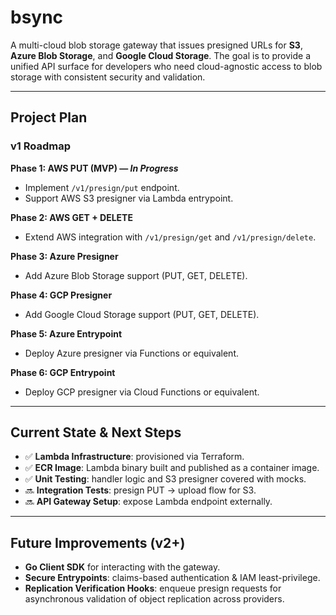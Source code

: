 # bsync

A multi-cloud blob storage gateway that issues presigned URLs for **S3**, **Azure Blob Storage**, and **Google Cloud
Storage**. The goal is to provide a unified API surface for developers who need cloud-agnostic access to blob storage
with consistent security and validation.

---

## Project Plan

### v1 Roadmap

**Phase 1: AWS PUT (MVP) — *In Progress***

- Implement `/v1/presign/put` endpoint.
- Support AWS S3 presigner via Lambda entrypoint.

**Phase 2: AWS GET + DELETE**

- Extend AWS integration with `/v1/presign/get` and `/v1/presign/delete`.

**Phase 3: Azure Presigner**

- Add Azure Blob Storage support (PUT, GET, DELETE).

**Phase 4: GCP Presigner**

- Add Google Cloud Storage support (PUT, GET, DELETE).

**Phase 5: Azure Entrypoint**

- Deploy Azure presigner via Functions or equivalent.

**Phase 6: GCP Entrypoint**

- Deploy GCP presigner via Cloud Functions or equivalent.

---

## Current State & Next Steps

- ✅ **Lambda Infrastructure**: provisioned via Terraform.
- ✅ **ECR Image**: Lambda binary built and published as a container image.
- ✅ **Unit Testing**: handler logic and S3 presigner covered with mocks.
- 🔜 **Integration Tests**: presign PUT -> upload flow for S3.
- 🔜 **API Gateway Setup**: expose Lambda endpoint externally.

---

## Future Improvements (v2+)

- **Go Client SDK** for interacting with the gateway.
- **Secure Entrypoints**: claims-based authentication & IAM least-privilege.
- **Replication Verification Hooks**: enqueue presign requests for asynchronous validation of object replication across
  providers.
